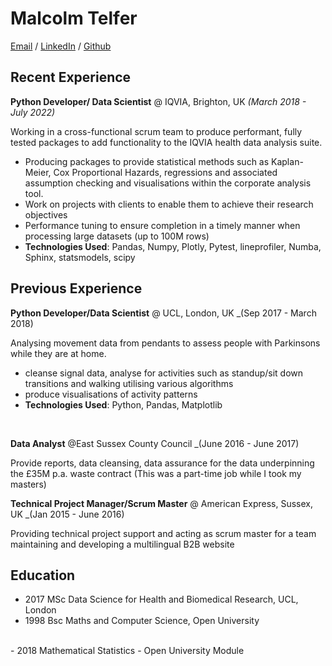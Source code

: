 # Malcolm Telfer
[Email](mailto:malcolm.telfer@gmail.com) / [LinkedIn](https://www.linkedin.com/in/malcolm-telfer-467668b/) / [Github]()

## Recent Experience

**Python Developer/ Data Scientist**  @ IQVIA, Brighton, UK _(March 2018 - July 2022)_

Working in a cross-functional scrum team to produce performant, fully tested packages to add functionality to the IQVIA health data analysis suite.      

- Producing packages to provide statistical methods such as Kaplan-Meier, Cox Proportional Hazards, regressions and associated assumption checking and visualisations within the corporate analysis tool.
- Work on projects with clients to enable them to achieve their research objectives
- Performance tuning  to ensure completion in a timely manner when processing large datasets (up to 100M rows)
- **Technologies Used**: Pandas, Numpy, Plotly, Pytest, lineprofiler, Numba, Sphinx, statsmodels, scipy

## Previous Experience

**Python Developer/Data Scientist** @ UCL, London, UK _(Sep 2017 - March 2018)

Analysing movement data from pendants to assess people with Parkinsons while they are at home.

- cleanse signal data, analyse for activities such as standup/sit down transitions and walking utilising various algorithms 
- produce visualisations of activity patterns 
- **Technologies Used**: Python, Pandas, Matplotlib

<br/>

**Data Analyst** @East Sussex County Council _(June 2016 - June 2017)

Provide reports, data cleansing, data assurance for the data underpinning the £35M p.a. waste contract
(This was a part-time job while I took my masters)

**Technical Project Manager/Scrum Master** @ American Express, Sussex, UK _(Jan 2015 - June 2016)

Providing technical project support and acting as scrum master for a team maintaining and developing a multilingual B2B website

## Education

- 2017 MSc Data Science for Health and Biomedical Research, UCL, London
- 1998 Bsc Maths and Computer Science, Open University 
<br/>
- 2018 Mathematical Statistics - Open University Module



